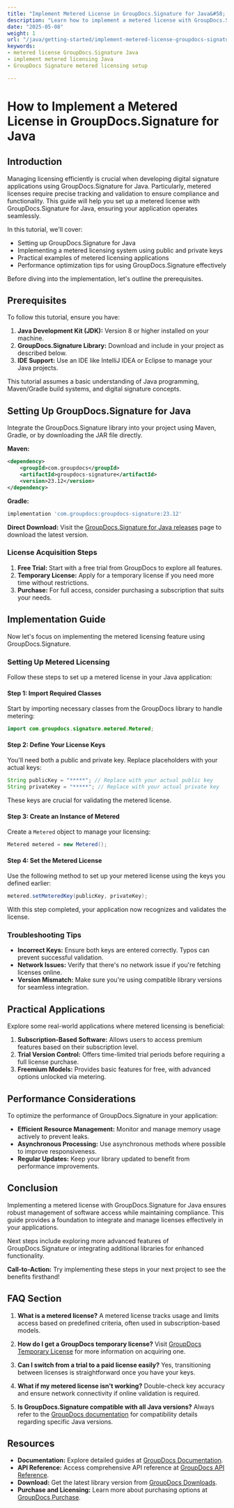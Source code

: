 ```yaml
---
title: "Implement Metered License in GroupDocs.Signature for Java&#58; A Step-by-Step Guide"
description: "Learn how to implement a metered license with GroupDocs.Signature for Java. This guide covers setup, integration, and best practices."
date: "2025-05-08"
weight: 1
url: "/java/getting-started/implement-metered-license-groupdocs-signature-java/"
keywords:
- metered license GroupDocs.Signature Java
- implement metered licensing Java
- GroupDocs Signature metered licensing setup

---
```



# How to Implement a Metered License in GroupDocs.Signature for Java

## Introduction

Managing licensing efficiently is crucial when developing digital signature applications using GroupDocs.Signature for Java. Particularly, metered licenses require precise tracking and validation to ensure compliance and functionality. This guide will help you set up a metered license with GroupDocs.Signature for Java, ensuring your application operates seamlessly.

In this tutorial, we'll cover:
- Setting up GroupDocs.Signature for Java
- Implementing a metered licensing system using public and private keys
- Practical examples of metered licensing applications
- Performance optimization tips for using GroupDocs.Signature effectively

Before diving into the implementation, let's outline the prerequisites.

## Prerequisites

To follow this tutorial, ensure you have:
1. **Java Development Kit (JDK):** Version 8 or higher installed on your machine.
2. **GroupDocs.Signature Library:** Download and include in your project as described below.
3. **IDE Support:** Use an IDE like IntelliJ IDEA or Eclipse to manage your Java projects.

This tutorial assumes a basic understanding of Java programming, Maven/Gradle build systems, and digital signature concepts.

## Setting Up GroupDocs.Signature for Java

Integrate the GroupDocs.Signature library into your project using Maven, Gradle, or by downloading the JAR file directly.

**Maven:**
```xml
<dependency>
    <groupId>com.groupdocs</groupId>
    <artifactId>groupdocs-signature</artifactId>
    <version>23.12</version>
</dependency>
```

**Gradle:**
```gradle
implementation 'com.groupdocs:groupdocs-signature:23.12'
```

**Direct Download:** Visit the [GroupDocs.Signature for Java releases](https://releases.groupdocs.com/signature/java/) page to download the latest version.

### License Acquisition Steps

1. **Free Trial:** Start with a free trial from GroupDocs to explore all features.
2. **Temporary License:** Apply for a temporary license if you need more time without restrictions.
3. **Purchase:** For full access, consider purchasing a subscription that suits your needs.

## Implementation Guide

Now let's focus on implementing the metered licensing feature using GroupDocs.Signature.

### Setting Up Metered Licensing

Follow these steps to set up a metered license in your Java application:

#### Step 1: Import Required Classes
Start by importing necessary classes from the GroupDocs library to handle metering:
```java
import com.groupdocs.signature.metered.Metered;
```

#### Step 2: Define Your License Keys
You'll need both a public and private key. Replace placeholders with your actual keys:
```java
String publicKey = "*****"; // Replace with your actual public key
String privateKey = "*****"; // Replace with your actual private key
```
These keys are crucial for validating the metered license.

#### Step 3: Create an Instance of Metered
Create a `Metered` object to manage your licensing:
```java
Metered metered = new Metered();
```

#### Step 4: Set the Metered License
Use the following method to set up your metered license using the keys you defined earlier:
```java
metered.setMeteredKey(publicKey, privateKey);
```
With this step completed, your application now recognizes and validates the license.

### Troubleshooting Tips
- **Incorrect Keys:** Ensure both keys are entered correctly. Typos can prevent successful validation.
- **Network Issues:** Verify that there's no network issue if you're fetching licenses online.
- **Version Mismatch:** Make sure you're using compatible library versions for seamless integration.

## Practical Applications

Explore some real-world applications where metered licensing is beneficial:
1. **Subscription-Based Software:** Allows users to access premium features based on their subscription level.
2. **Trial Version Control:** Offers time-limited trial periods before requiring a full license purchase.
3. **Freemium Models:** Provides basic features for free, with advanced options unlocked via metering.

## Performance Considerations
To optimize the performance of GroupDocs.Signature in your application:
- **Efficient Resource Management:** Monitor and manage memory usage actively to prevent leaks.
- **Asynchronous Processing:** Use asynchronous methods where possible to improve responsiveness.
- **Regular Updates:** Keep your library updated to benefit from performance improvements.

## Conclusion

Implementing a metered license with GroupDocs.Signature for Java ensures robust management of software access while maintaining compliance. This guide provides a foundation to integrate and manage licenses effectively in your applications.

Next steps include exploring more advanced features of GroupDocs.Signature or integrating additional libraries for enhanced functionality.

**Call-to-Action:** Try implementing these steps in your next project to see the benefits firsthand!

## FAQ Section

1. **What is a metered license?**
   A metered license tracks usage and limits access based on predefined criteria, often used in subscription-based models.

2. **How do I get a GroupDocs temporary license?**
   Visit [GroupDocs Temporary License](https://purchase.groupdocs.com/temporary-license/) for more information on acquiring one.

3. **Can I switch from a trial to a paid license easily?**
   Yes, transitioning between licenses is straightforward once you have your keys.

4. **What if my metered license isn't working?**
   Double-check key accuracy and ensure network connectivity if online validation is required.

5. **Is GroupDocs.Signature compatible with all Java versions?**
   Always refer to the [GroupDocs documentation](https://docs.groupdocs.com/signature/java/) for compatibility details regarding specific Java versions.

## Resources
- **Documentation:** Explore detailed guides at [GroupDocs Documentation](https://docs.groupdocs.com/signature/java/).
- **API Reference:** Access comprehensive API reference at [GroupDocs API Reference](https://reference.groupdocs.com/signature/java/).
- **Download:** Get the latest library version from [GroupDocs Downloads](https://releases.groupdocs.com/signature/java/).
- **Purchase and Licensing:** Learn more about purchasing options at [GroupDocs Purchase](https://purchase.groupdocs.com/buy).
